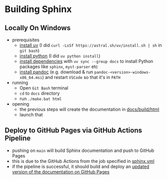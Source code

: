 # Building Sphinx

## Locally On Windows
- prerequisites
    - [install uv](https://docs.astral.sh/uv/getting-started/installation/#standalone-installer) (I did `curl -LsSf https://astral.sh/uv/install.sh | sh` in `git bash`)
    - [install python](https://docs.astral.sh/uv/guides/install-python/#getting-started) (I did `uv python install`)
    - [install dependencies](https://docs.astral.sh/uv/guides/projects/#running-commands) with `uv sync --group docs` to install Python packages like `sphinx`, `myst-parser` etc
    - [install pandoc](https://pandoc.org/installing.html) (e.g. download & run `pandoc-<version>-windows-x86_64.msi`) and restart `VSCode` so that it's in `PATH`
- running
    - Open `Git Bash` terminal
    - `cd` to `docs` directory
    - run `./make.bat html`
- opening
    - the previous steps will create the documentation in [docs/build/html](./build/html/index.html)
    - launch that


## Deploy to GitHub Pages via GitHub Actions Pipeline
- pushing on `main` will build Sphinx documentation and push to GitHub Pages
- this is due to the GitHub Actions from the job specified in [sphinx.yml](../.github/workflows/sphinx.yml)
- if the pipeline is successful, it should build and deploy an [updated version of the documentation on GitHub Pages](https://combatwombathub.github.io/general-machine-learning/index.html)
